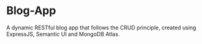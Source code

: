 # Blog-App
A dynamic RESTful blog app that follows the CRUD principle, created using ExpressJS, Semantic UI and MongoDB Atlas.
